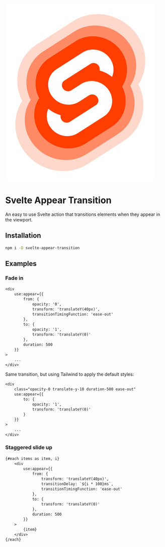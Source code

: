 ![Logo](https://raw.githubusercontent.com/adevien-solutions/svelte-appear-transition/a5559db2e2735cc799f85dfcd19c36e1ca191be3/assets/icon.svg)

# Svelte Appear Transition

An easy to use Svelte action that transitions elements when they appear in the viewport.

## Installation

```bash
npm i -D svelte-appear-transition
```

## Examples

### Fade in

```svelte
<div
	use:appear={{
		from: {
			opacity: '0',
			transform: 'translateY(40px)',
			transitionTimingFunction: 'ease-out'
		},
		to: {
			opacity: '1',
			transform: 'translateY(0)'
		},
		duration: 500
	}}
>
	...
</div>
```

Same transition, but using Tailwind to apply the default styles:

```svelte
<div
	class="opacity-0 translate-y-10 duration-500 ease-out"
	use:appear={{
		to: {
			opacity: '1',
			transform: 'translateY(0)'
		}
	}}
>
	...
</div>
```

### Staggered slide up

```svelte
{#each items as item, i}
	<div
		use:appear={{
			from: {
				transform: 'translateY(40px)',
				transitionDelay: `${i * 100}ms`,
				transitionTimingFunction: 'ease-out'
			},
			to: {
				transform: 'translateY(0)'
			},
			duration: 500
		}}
	>
		{item}
	</div>
{/each}
```
